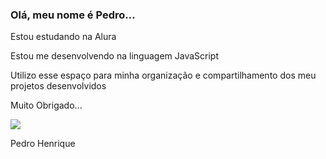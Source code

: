 ### Olá, meu nome é Pedro...

Estou estudando na Alura

Estou me desenvolvendo na linguagem JavaScript

Utilizo esse espaço para minha organização e compartilhamento dos meu projetos desenvolvidos

Muito Obrigado...

![](https://media.tenor.com/SxLrC4TviA4AAAAM/drifting-girl.gif)

Pedro Henrique
